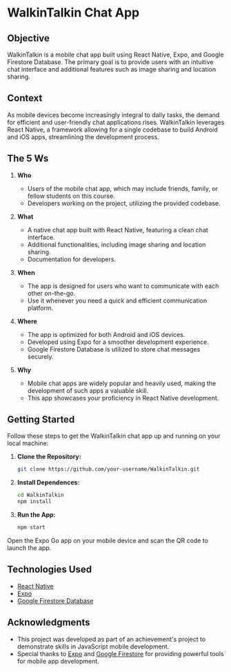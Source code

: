 # WalkinTalkin Chat App

## Objective

WalkinTalkin is a mobile chat app built using React Native, Expo, and Google Firestore Database. The primary goal is to provide users with an intuitive chat interface and additional features such as image sharing and location sharing.

## Context

As mobile devices become increasingly integral to daily tasks, the demand for efficient and user-friendly chat applications rises. WalkinTalkin leverages React Native, a framework allowing for a single codebase to build Android and iOS apps, streamlining the development process.

## The 5 Ws

1. **Who**
   - Users of the mobile chat app, which may include friends, family, or fellow students on this course.
   - Developers working on the project, utilizing the provided codebase.

2. **What**
   - A native chat app built with React Native, featuring a clean chat interface.
   - Additional functionalities, including image sharing and location sharing.
   - Documentation for developers.

3. **When**
   - The app is designed for users who want to communicate with each other on-the-go.
   - Use it whenever you need a quick and efficient communication platform.

4. **Where**
   - The app is optimized for both Android and iOS devices.
   - Developed using Expo for a smoother development experience.
   - Google Firestore Database is utilized to store chat messages securely.

5. **Why**
   - Mobile chat apps are widely popular and heavily used, making the development of such apps a valuable skill.
   - This app showcases your proficiency in React Native development.

## Getting Started

Follow these steps to get the WalkinTalkin chat app up and running on your local machine:

1. **Clone the Repository:**
   ```bash
   git clone https://github.com/your-username/WalkinTalkin.git
   ```

2. **Install Dependences:**
    ```bash
    cd WalkinTalkin
    npm install
    ```

3. **Run the App:**
    ```bash
    npm start
    ```

Open the Expo Go app on your mobile device and scan the QR code to launch the app.

## Technologies Used

- [React Native](https://reactnative.dev/)
- [Expo](https://expo.dev/)
- [Google Firestore Database](https://firebase.google.com/products/firestore)

## Acknowledgments

- This project was developed as part of an achievement's project to demonstrate skills in JavaScript mobile development.
- Special thanks to [Expo](https://expo.dev/) and [Google Firestore](https://firebase.google.com/products/firestore) for providing powerful tools for mobile app development.
